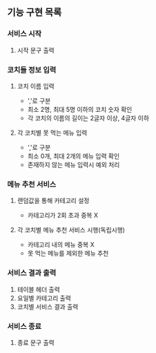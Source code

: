 ## 기능 구현 목록

### 서비스 시작
1. 시작 문구 출력

### 코치들 정보 입력
1. 코치 이름 입력
    - ','로 구분
    - 최소 2명, 최대 5명 이하의 코치 숫자 확인
    - 각 코치의 이름의 길이는 2글자 이상, 4글자 이하

2. 각 코치별 못 먹는 메뉴 입력
    - ','로 구분
    - 최소 0개, 최대 2개의 메뉴 입력 확인
    - 존재하지 않는 메뉴 입력시 예외 처리 

### 메뉴 추천 서비스
1. 랜덤값을 통해 카테고리 설정
    - 카테고리가 2회 초과 중복 X

2. 각 코치별 메뉴 추천 서비스 시행(독립시행)
    - 카테고리 내의 메뉴 중복 X
    - 못 먹는 메뉴를 제외한 메뉴 추천

### 서비스 결과 출력
1. 테이블 헤더 출력
2. 요일별 카테고리 출력
3. 코치별 서비스 결과 출력

### 서비스 종료
1. 종료 문구 출력